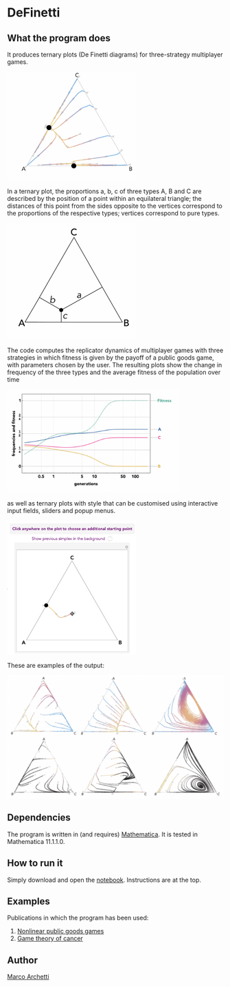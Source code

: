 # DeFinetti #

## What the program does ##

It produces ternary plots (De Finetti diagrams) for three-strategy multiplayer games.

<img src="Figures/1.png" width="300" />

In a ternary plot, the proportions a, b, c of three types A, B and C are described by the position of a point within an equilateral triangle; the distances of this point from the sides opposite to the vertices correspond to the proportions of the respective types; vertices correspond to pure types. 

<img src="Figures/2.png" width="300" />

The code computes the replicator dynamics of multiplayer games with three strategies in which fitness is given by the payoff of a public goods game, with parameters chosen by the user. The resulting plots show the change in frequency of the three types and the average fitness of the population over time

<img src="Figures/3.png" width="400" />

as well as ternary plots with style that can be customised using interactive input fields, sliders and popup menus. 

<img src="Figures/5.png" width="300" />

These are examples of the output:

<img src="Figures/4.png" width="600" />

## Dependencies ##

The program is written in (and requires) [Mathematica](http://www.wolfram.com/mathematica/). It is tested in Mathematica 11.1.1.0.

## How to run it ##

Simply download and open the [notebook](DeFinetti.nb). Instructions are at the top. 

## Examples ##

Publications in which the program has been used:
1. [Nonlinear public goods games](https://archive.uea.ac.uk/~zzq12vpu/papers/GAMES_2018_Bernstein.pdf)
2. [Game theory of cancer](https://archive.uea.ac.uk/~zzq12vpu/papers/GAMES_2018_MM.pdf)

## Author ##

[Marco Archetti](https://archive.uea.ac.uk/~zzq12vpu/)
